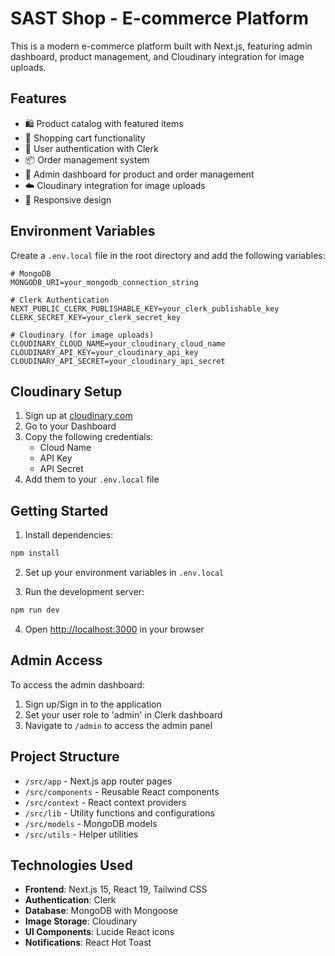 # SAST Shop - E-commerce Platform

This is a modern e-commerce platform built with Next.js, featuring admin dashboard, product management, and Cloudinary integration for image uploads.

## Features

- 🛍️ Product catalog with featured items
- 🛒 Shopping cart functionality
- 👤 User authentication with Clerk
- 📦 Order management system
- 🔧 Admin dashboard for product and order management
- ☁️ Cloudinary integration for image uploads
- 📱 Responsive design

## Environment Variables

Create a `.env.local` file in the root directory and add the following variables:

```env
# MongoDB
MONGODB_URI=your_mongodb_connection_string

# Clerk Authentication
NEXT_PUBLIC_CLERK_PUBLISHABLE_KEY=your_clerk_publishable_key
CLERK_SECRET_KEY=your_clerk_secret_key

# Cloudinary (for image uploads)
CLOUDINARY_CLOUD_NAME=your_cloudinary_cloud_name
CLOUDINARY_API_KEY=your_cloudinary_api_key
CLOUDINARY_API_SECRET=your_cloudinary_api_secret
```

## Cloudinary Setup

1. Sign up at [cloudinary.com](https://cloudinary.com)
2. Go to your Dashboard
3. Copy the following credentials:
   - Cloud Name
   - API Key
   - API Secret
4. Add them to your `.env.local` file

## Getting Started

1. Install dependencies:
```bash
npm install
```

2. Set up your environment variables in `.env.local`

3. Run the development server:
```bash
npm run dev
```

4. Open [http://localhost:3000](http://localhost:3000) in your browser

## Admin Access

To access the admin dashboard:
1. Sign up/Sign in to the application
2. Set your user role to 'admin' in Clerk dashboard
3. Navigate to `/admin` to access the admin panel

## Project Structure

- `/src/app` - Next.js app router pages
- `/src/components` - Reusable React components
- `/src/context` - React context providers
- `/src/lib` - Utility functions and configurations
- `/src/models` - MongoDB models
- `/src/utils` - Helper utilities

## Technologies Used

- **Frontend**: Next.js 15, React 19, Tailwind CSS
- **Authentication**: Clerk
- **Database**: MongoDB with Mongoose
- **Image Storage**: Cloudinary
- **UI Components**: Lucide React icons
- **Notifications**: React Hot Toast